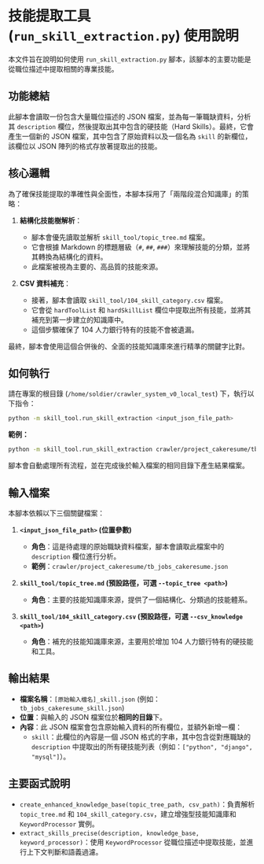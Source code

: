 # 技能提取工具 (`run_skill_extraction.py`) 使用說明

本文件旨在說明如何使用 `run_skill_extraction.py` 腳本，該腳本的主要功能是從職位描述中提取相關的專業技能。

## 功能總結

此腳本會讀取一份包含大量職位描述的 JSON 檔案，並為每一筆職缺資料，分析其 `description` 欄位，然後提取出其中包含的硬技能（Hard Skills）。最終，它會產生一個新的 JSON 檔案，其中包含了原始資料以及一個名為 `skill` 的新欄位，該欄位以 JSON 陣列的格式存放著提取出的技能。

## 核心邏輯

為了確保技能提取的準確性與全面性，本腳本採用了「兩階段混合知識庫」的策略：

1.  **結構化技能樹解析**：
    *   腳本會優先讀取並解析 `skill_tool/topic_tree.md` 檔案。
    *   它會根據 Markdown 的標題層級（`#`, `##`, `###`）來理解技能的分類，並將其轉換為結構化的資料。
    *   此檔案被視為主要的、高品質的技能來源。

2.  **CSV 資料補充**：
    *   接著，腳本會讀取 `skill_tool/104_skill_category.csv` 檔案。
    *   它會從 `hardToolList` 和 `hardSkillList` 欄位中提取出所有技能，並將其補充到第一步建立的知識庫中。
    *   這個步驟確保了 104 人力銀行特有的技能不會被遺漏。

最終，腳本會使用這個合併後的、全面的技能知識庫來進行精準的關鍵字比對。

## 如何執行

請在專案的根目錄 (`/home/soldier/crawler_system_v0_local_test`) 下，執行以下指令：

```bash
python -m skill_tool.run_skill_extraction <input_json_file_path>
```

**範例：**

```bash
python -m skill_tool.run_skill_extraction crawler/project_cakeresume/tb_jobs_cakeresume.json
```

腳本會自動處理所有流程，並在完成後於輸入檔案的相同目錄下產生結果檔案。

## 輸入檔案

本腳本依賴以下三個關鍵檔案：

1.  **`<input_json_file_path>` (位置參數)**
    *   **角色**：這是待處理的原始職缺資料檔案，腳本會讀取此檔案中的 `description` 欄位進行分析。
    *   **範例**：`crawler/project_cakeresume/tb_jobs_cakeresume.json`

2.  **`skill_tool/topic_tree.md` (預設路徑，可選 `--topic_tree <path>`)**
    *   **角色**：主要的技能知識庫來源，提供了一個結構化、分類過的技能體系。

3.  **`skill_tool/104_skill_category.csv` (預設路徑，可選 `--csv_knowledge <path>`)**
    *   **角色**：補充的技能知識庫來源，主要用於增加 104 人力銀行特有的硬技能和工具。

## 輸出結果

*   **檔案名稱**：`[原始輸入檔名]_skill.json` (例如：`tb_jobs_cakeresume_skill.json`)
*   **位置**：與輸入的 JSON 檔案位於**相同的目錄**下。
*   **內容**：此 JSON 檔案會包含原始輸入資料的所有欄位，並額外新增一欄：
    *   `skill`：此欄位的內容是一個 JSON 格式的字串，其中包含從對應職缺的 `description` 中提取出的所有硬技能列表（例如：`["python", "django", "mysql"]`）。

## 主要函式說明

*   `create_enhanced_knowledge_base(topic_tree_path, csv_path)`：負責解析 `topic_tree.md` 和 `104_skill_category.csv`，建立增強型技能知識庫和 `KeywordProcessor` 實例。
*   `extract_skills_precise(description, knowledge_base, keyword_processor)`：使用 `KeywordProcessor` 從職位描述中提取技能，並進行上下文判斷和語義過濾。